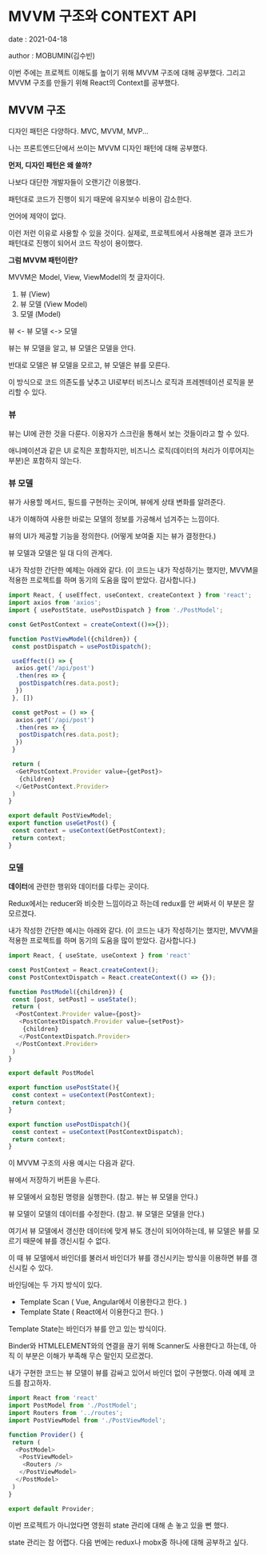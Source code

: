 # MVVM 구조와 CONTEXT API

date : 2021-04-18

author : MOBUMIN(김수빈)

이번 주에는 프로젝트 이해도를 높이기 위해 MVVM 구조에 대해 공부했다. 그리고 MVVM 구조를 만들기 위해 React의 Context를 공부했다.

## MVVM 구조

디자인 패턴은 다양하다. MVC, MVVM, MVP...

나는 프론트엔드단에서 쓰이는 MVVM 디자인 패턴에 대해 공부했다.

**먼저, 디자인 패턴은 왜 쓸까?**

나보다 대단한 개발자들이 오랜기간 이용했다.

패턴대로 코드가 진행이 되기 때문에 유지보수 비용이 감소한다.

언어에 제약이 없다.

이런 저런 이유로 사용할 수 있을 것이다. 실제로, 프로젝트에서 사용해본 결과 코드가 패턴대로 진행이 되어서 코드 작성이 용이했다.

**그럼 MVVM 패턴이란?**

MVVM은 Model, View, ViewModel의 첫 글자이다.

1. 뷰 (View)
2. 뷰 모델 (View Model)
3. 모델 (Model)

뷰 <- 뷰 모델 <-> 모델

뷰는 뷰 모델을 알고, 뷰 모델은 모델을 안다.

반대로 모델은 뷰 모델을 모르고, 뷰 모델은 뷰를 모른다.

이 방식으로 코드 의존도를 낮추고 UI로부터 비즈니스 로직과 프레젠테이션 로직을 분리할 수 있다.

### 뷰

뷰는 UI에 관한 것을 다룬다. 이용자가 스크린을 통해서 보는 것들이라고 할 수 있다.

애니메이션과 같은 UI 로직은 포함하지만, 비즈니스 로직(데이터의 처리가 이루어지는 부분)은 포함하지 않는다.

### 뷰 모델

뷰가 사용할 메서드, 필드를 구현하는 곳이며, 뷰에게 상태 변화를 알려준다.

내가 이해하여 사용한 바로는 모델의 정보를 가공해서 넘겨주는 느낌이다.

뷰의 UI가 제공할 기능을 정의한다. (어떻게 보여줄 지는 뷰가 결정한다.)

뷰 모델과 모델은 일 대 다의 관계다.

내가 작성한 간단한 예제는 아래와 같다. (이 코드는 내가 작성하기는 했지만, MVVM을 적용한 프로젝트를 하며 동기의 도움을 많이 받았다. 감사합니다.)

``` js
import React, { useEffect, useContext, createContext } from 'react';
import axios from 'axios';
import { usePostState, usePostDispatch } from './PostModel';

const GetPostContext = createContext(()=>{});

function PostViewModel({children}) {
 const postDispatch = usePostDispatch();

 useEffect(() => {
  axios.get('/api/post')
  .then(res => {
   postDispatch(res.data.post);
  })
 }, [])

 const getPost = () => {
  axios.get('/api/post')
  .then(res => {
   postDispatch(res.data.post);
  })
 }

 return (
  <GetPostContext.Provider value={getPost}>
   {children}
  </GetPostContext.Provider>
 )
}

export default PostViewModel;
export function useGetPost() {
 const context = useContext(GetPostContext);
 return context;
}
```

### 모델

**데이터**에 관련한 행위와 데이터를 다루는 곳이다.

Redux에서는 reducer와 비슷한 느낌이라고 하는데 redux를 안 써봐서 이 부분은 잘 모르겠다.

내가 작성한 간단한 예시는 아래와 같다. (이 코드는 내가 작성하기는 했지만, MVVM을 적용한 프로젝트를 하며 동기의 도움을 많이 받았다. 감사합니다.)

```js
import React, { useState, useContext } from 'react'

const PostContext = React.createContext();
const PostContextDispatch = React.createContext(() => {});

function PostModel({children}) {
 const [post, setPost] = useState();
 return (
  <PostContext.Provider value={post}>
   <PostContextDispatch.Provider value={setPost}>
    {children}
   </PostContextDispatch.Provider>
  </PostContext.Provider>
 )
}

export default PostModel

export function usePostState(){
 const context = useContext(PostContext);
 return context;
}

export function usePostDispatch(){
 const context = useContext(PostContextDispatch);
 return context;
}
```

이 MVVM 구조의 사용 예시는 다음과 같다.

뷰에서 저장하기 버튼을 누른다.

뷰 모델에서 요청된 명령을 실행한다. (참고. 뷰는 뷰 모델을 안다.)

뷰 모델이 모델의 데이터를 수정한다. (참고. 뷰 모델은 모델을 안다.)

여기서 뷰 모델에서 갱신한 데이터에 맞게 뷰도 갱신이 되어야하는데, 뷰 모델은 뷰를 모르기 때문에 뷰를 갱신시킬 수 없다.

이 때 뷰 모델에서 바인더를 불러서 바인더가 뷰를 갱신시키는 방식을 이용하면 뷰를 갱신시킬 수 있다.

바인딩에는 두 가지 방식이 있다.

* Template Scan ( Vue, Angular에서 이용한다고 한다. )
* Template State ( React에서 이용한다고 한다. )

Template State는 바인더가 뷰를 안고 있는 방식이다.

Binder와 HTMLELEMENT와의 연결을 끊기 위해 Scanner도 사용한다고 하는데, 아직 이 부분은 이해가 부족해 무슨 말인지 모르겠다.

내가 구현한 코드는 뷰 모델이 뷰를 감싸고 있어서 바인더 없이 구현했다. 아래 예제 코드를 참고하자.

```js
import React from 'react'
import PostModel from './PostModel';
import Routers from '../routes';
import PostViewModel from './PostViewModel';

function Provider() {
 return (
  <PostModel>
   <PostViewModel>
    <Routers />
   </PostViewModel>
  </PostModel>
 )
}

export default Provider;
```

이번 프로젝트가 아니었다면 영원히 state 관리에 대해 손 놓고 있을 뻔 했다.

state 관리는 참 어렵다. 다음 번에는 redux나 mobx중 하나에 대해 공부하고 싶다.
